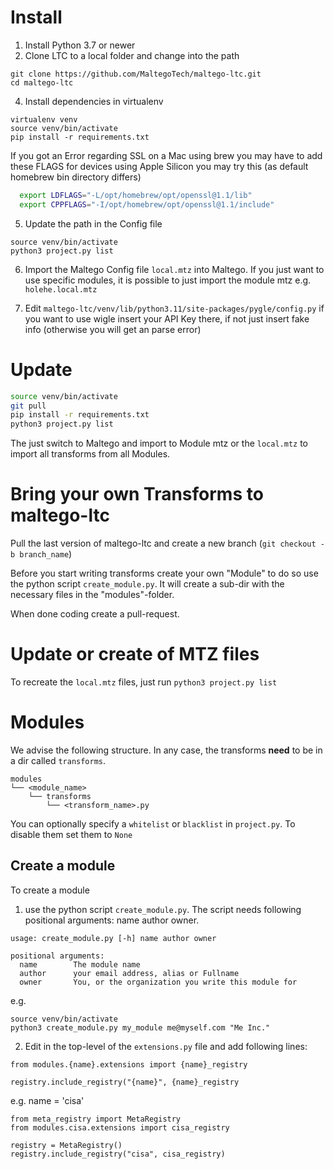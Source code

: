 # Install

1. Install Python 3.7 or newer
2. Clone LTC to a local folder and change into the path 
```
git clone https://github.com/MaltegoTech/maltego-ltc.git
cd maltego-ltc
```

4. Install dependencies in virtualenv
```
virtualenv venv
source venv/bin/activate
pip install -r requirements.txt
```
If you got an Error regarding SSL on a Mac using brew you may have to add these FLAGS for devices using Apple Silicon you may try this (as default homebrew bin directory differs)

```zsh
  export LDFLAGS="-L/opt/homebrew/opt/openssl@1.1/lib"
  export CPPFLAGS="-I/opt/homebrew/opt/openssl@1.1/include"
```



5. Update the path in the Config file

```shell
source venv/bin/activate
python3 project.py list
```

6. Import the Maltego Config file `local.mtz` into Maltego. If you just want to use specific modules, it is 
possible to just import the module mtz e.g. `holehe.local.mtz` 

7. Edit `maltego-ltc/venv/lib/python3.11/site-packages/pygle/config.py` if you want to use wigle insert your API Key 
there, if not just insert fake info (otherwise you will get an parse error)

# Update
```zsh
source venv/bin/activate
git pull
pip install -r requirements.txt
python3 project.py list
```
The just switch to Maltego and import to Module mtz or the ``local.mtz`` to import all transforms from all Modules.



# Bring your own Transforms to maltego-ltc

Pull the last version of maltego-ltc and create a new branch (`git checkout -b branch_name`)

Before you start writing transforms create your own "Module" to do so use the python script `create_module.py`. It 
will create a sub-dir with the necessary files in the "modules"-folder. 

When done coding create a pull-request.


# Update or create of MTZ files
To recreate the `local.mtz` files, just run `python3 project.py list`

# Modules

We advise the following structure. In any case, the transforms **need** to be in a dir called `transforms`.

```
modules
└── <module_name>
    └── transforms
        └── <transform_name>.py
```

You can optionally specify a `whitelist` or `blacklist` in `project.py`. To disable them set them to `None`


## Create a module
To create a module 

1. use the python script `create_module.py`. The script needs following positional arguments: name author owner.

```shell
usage: create_module.py [-h] name author owner

positional arguments:
  name        The module name
  author      your email address, alias or Fullname
  owner       You, or the organization you write this module for
```

e.g.

```shell
source venv/bin/activate
python3 create_module.py my_module me@myself.com "Me Inc."
```

2. Edit in the top-level of the `extensions.py` file and add following lines:   
```
from modules.{name}.extensions import {name}_registry

registry.include_registry("{name}", {name}_registry
```

e.g. name = 'cisa'

```
from meta_registry import MetaRegistry
from modules.cisa.extensions import cisa_registry

registry = MetaRegistry()
registry.include_registry("cisa", cisa_registry)
```


